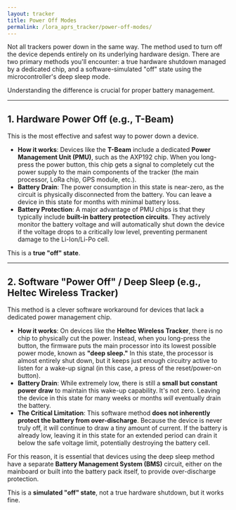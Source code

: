 ```yaml
---
layout: tracker
title: Power Off Modes
permalink: /lora_aprs_tracker/power-off-modes/
---
```


Not all trackers power down in the same way. The method used to turn off the device depends entirely on its underlying hardware design. There are two primary methods you'll encounter: a true hardware shutdown managed by a dedicated chip, and a software-simulated "off" state using the microcontroller's deep sleep mode.

Understanding the difference is crucial for proper battery management.

---

## 1. Hardware Power Off (e.g., T-Beam)

This is the most effective and safest way to power down a device.

-   **How it works**: Devices like the **T-Beam** include a dedicated **Power Management Unit (PMU)**, such as the AXP192 chip. When you long-press the power button, this chip gets a signal to completely cut the power supply to the main components of the tracker (the main processor, LoRa chip, GPS module, etc.).
-   **Battery Drain**: The power consumption in this state is near-zero, as the circuit is physically disconnected from the battery. You can leave a device in this state for months with minimal battery loss.
-   **Battery Protection**: A major advantage of PMU chips is that they typically include **built-in battery protection circuits**. They actively monitor the battery voltage and will automatically shut down the device if the voltage drops to a critically low level, preventing permanent damage to the Li-Ion/Li-Po cell.

This is a **true "off" state**.

---

## 2. Software "Power Off" / Deep Sleep (e.g., Heltec Wireless Tracker)

This method is a clever software workaround for devices that lack a dedicated power management chip.

-   **How it works**: On devices like the **Heltec Wireless Tracker**, there is no chip to physically cut the power. Instead, when you long-press the button, the firmware puts the main processor into its lowest possible power mode, known as **"deep sleep."** In this state, the processor is almost entirely shut down, but it keeps just enough circuitry active to listen for a wake-up signal (in this case, a press of the reset/power-on button).
-   **Battery Drain**: While extremely low, there is still a **small but constant power draw** to maintain this wake-up capability. It's not zero. Leaving the device in this state for many weeks or months _will_ eventually drain the battery.
-   **The Critical Limitation**: This software method **does not inherently protect the battery from over-discharge**. Because the device is never truly off, it will continue to draw a tiny amount of current. If the battery is already low, leaving it in this state for an extended period can drain it below the safe voltage limit, potentially destroying the battery cell.

For this reason, it is essential that devices using the deep sleep method have a separate **Battery Management System (BMS)** circuit, either on the mainboard or built into the battery pack itself, to provide over-discharge protection.

This is a **simulated "off" state**, not a true hardware shutdown, but it works fine.

